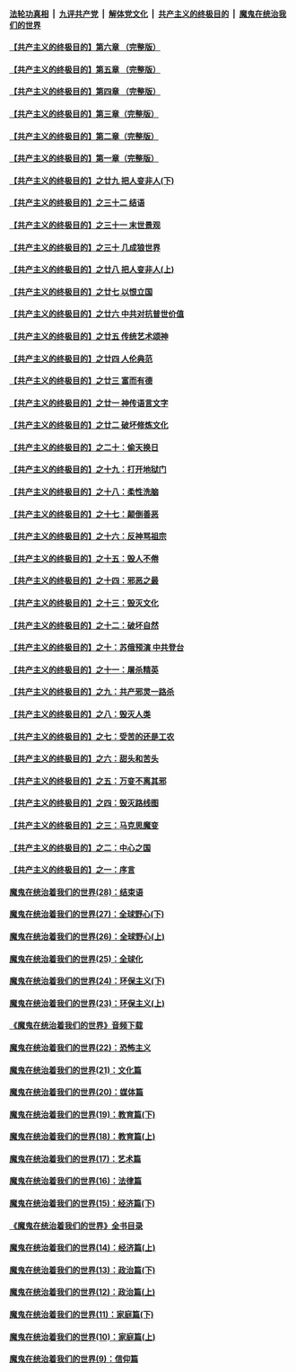 

####  [法轮功真相](../../../../basic/blob/master/README.md?t=06020631) &nbsp;|&nbsp; [九评共产党](../../../../9ping.md/blob/master/README.md?t=06020631) &nbsp;|&nbsp; [解体党文化](../../../../jtdwh.md/blob/master/README.md?t=06020631)  &nbsp;|&nbsp; [共产主义的终极目的](../../../../gczydzjmd.md/blob/master/README.md?t=06020631) &nbsp;|&nbsp; [魔鬼在统治我们的世界](../../../../mgztzwmdsj.md/blob/master/README.md?t=06020631) 

#### [【共产主义的终极目的】第六章 （完整版）](../pages/nsc422/n11428913.md?t=06020631) 

#### [【共产主义的终极目的】第五章 （完整版）](../pages/nsc422/n11428912.md?t=06020631) 

#### [【共产主义的终极目的】第四章 （完整版）](../pages/nsc422/n11428907.md?t=06020631) 

#### [【共产主义的终极目的】第三章（完整版）](../pages/nsc422/n11428848.md?t=06020631) 

#### [【共产主义的终极目的】第二章（完整版）](../pages/nsc422/n11428831.md?t=06020631) 

#### [【共产主义的终极目的】第一章（完整版）](../pages/nsc422/n11417651.md?t=06020631) 

#### [【共产主义的终极目的】之廿九 把人变非人(下)](../pages/nsc422/n11344140.md?t=06020631) 

#### [【共产主义的终极目的】之三十二 结语](../pages/nsc422/n11360535.md?t=06020631) 

#### [【共产主义的终极目的】之三十一 末世景观](../pages/nsc422/n11351129.md?t=06020631) 

#### [【共产主义的终极目的】之三十 几成狼世界](../pages/nsc422/n11348280.md?t=06020631) 

#### [【共产主义的终极目的】之廿八 把人变非人(上)](../pages/nsc422/n11340492.md?t=06020631) 

#### [【共产主义的终极目的】之廿七 以恨立国](../pages/nsc422/n11336944.md?t=06020631) 

#### [【共产主义的终极目的】之廿六 中共对抗普世价值](../pages/nsc422/n11324785.md?t=06020631) 

#### [【共产主义的终极目的】之廿五 传统艺术颂神](../pages/nsc422/n11296396.md?t=06020631) 

#### [【共产主义的终极目的】之廿四 人伦典范](../pages/nsc422/n11296397.md?t=06020631) 

#### [【共产主义的终极目的】之廿三 富而有德](../pages/nsc422/n11283598.md?t=06020631) 

#### [【共产主义的终极目的】之廿一 神传语言文字](../pages/nsc422/n11263265.md?t=06020631) 

#### [【共产主义的终极目的】之廿二 破坏修炼文化](../pages/nsc422/n11245728.md?t=06020631) 

#### [【共产主义的终极目的】之二十：偷天换日](../pages/nsc422/n11238846.md?t=06020631) 

#### [【共产主义的终极目的】之十九：打开地狱门](../pages/nsc422/n11206376.md?t=06020631) 

#### [【共产主义的终极目的】之十八：柔性洗脑](../pages/nsc422/n11199994.md?t=06020631) 

#### [【共产主义的终极目的】之十七：颠倒善恶](../pages/nsc422/n11179782.md?t=06020631) 

#### [【共产主义的终极目的】之十六：反神骂祖宗](../pages/nsc422/n11166798.md?t=06020631) 

#### [【共产主义的终极目的】之十五：毁人不倦](../pages/nsc422/n11166792.md?t=06020631) 

#### [【共产主义的终极目的】之十四：邪恶之最](../pages/nsc422/n11150249.md?t=06020631) 

#### [【共产主义的终极目的】之十三：毁灭文化](../pages/nsc422/n11135227.md?t=06020631) 

#### [【共产主义的终极目的】之十二：破坏自然](../pages/nsc422/n11135214.md?t=06020631) 

#### [【共产主义的终极目的】之十：苏俄预演 中共登台](../pages/nsc422/n11118424.md?t=06020631) 

#### [【共产主义的终极目的】之十一：屠杀精英](../pages/nsc422/n11118442.md?t=06020631) 

#### [【共产主义的终极目的】之九：共产邪灵一路杀](../pages/nsc422/n11114139.md?t=06020631) 

#### [【共产主义的终极目的】之八：毁灭人类](../pages/nsc422/n11108503.md?t=06020631) 

#### [【共产主义的终极目的】之七：受苦的还是工农](../pages/nsc422/n11101809.md?t=06020631) 

#### [【共产主义的终极目的】之六：甜头和苦头](../pages/nsc422/n11096971.md?t=06020631) 

#### [【共产主义的终极目的】之五：万变不离其邪](../pages/nsc422/n11091285.md?t=06020631) 

#### [【共产主义的终极目的】之四：毁灭路线图](../pages/nsc422/n11086284.md?t=06020631) 

#### [【共产主义的终极目的】之三：马克思魔变](../pages/nsc422/n11061941.md?t=06020631) 

#### [【共产主义的终极目的】之二：中心之国](../pages/nsc422/n11047728.md?t=06020631) 

#### [【共产主义的终极目的】之一：序言](../pages/nsc422/n11086077.md?t=06020631) 

#### [魔鬼在统治着我们的世界(28)：结束语](../pages/nsc422/n10936246.md?t=06020631) 

#### [魔鬼在统治着我们的世界(27)：全球野心(下)](../pages/nsc422/n10928319.md?t=06020631) 

#### [魔鬼在统治着我们的世界(26)：全球野心(上)](../pages/nsc422/n10900318.md?t=06020631) 

#### [魔鬼在统治着我们的世界(25)：全球化](../pages/nsc422/n10788205.md?t=06020631) 

#### [魔鬼在统治着我们的世界(24)：环保主义(下)](../pages/nsc422/n10695307.md?t=06020631) 

#### [魔鬼在统治着我们的世界(23)：环保主义(上)](../pages/nsc422/n10688613.md?t=06020631) 

#### [《魔鬼在统治着我们的世界》音频下载](../pages/nsc422/n10635553.md?t=06020631) 

#### [魔鬼在统治着我们的世界(22)：恐怖主义](../pages/nsc422/n10614727.md?t=06020631) 

#### [魔鬼在统治着我们的世界(21)：文化篇](../pages/nsc422/n10597706.md?t=06020631) 

#### [魔鬼在统治着我们的世界(20)：媒体篇](../pages/nsc422/n10586579.md?t=06020631) 

#### [魔鬼在统治着我们的世界(19)：教育篇(下)](../pages/nsc422/n10564808.md?t=06020631) 

#### [魔鬼在统治着我们的世界(18)：教育篇(上)](../pages/nsc422/n10526970.md?t=06020631) 

#### [魔鬼在统治着我们的世界(17)：艺术篇](../pages/nsc422/n10499093.md?t=06020631) 

#### [魔鬼在统治着我们的世界(16)：法律篇](../pages/nsc422/n10485969.md?t=06020631) 

#### [魔鬼在统治着我们的世界(15)：经济篇(下)](../pages/nsc422/n10469975.md?t=06020631) 

#### [《魔鬼在统治着我们的世界》全书目录](../pages/nsc422/n10464261.md?t=06020631) 

#### [魔鬼在统治着我们的世界(14)：经济篇(上)](../pages/nsc422/n10457370.md?t=06020631) 

#### [魔鬼在统治着我们的世界(13)：政治篇(下)](../pages/nsc422/n10448270.md?t=06020631) 

#### [魔鬼在统治着我们的世界(12)：政治篇(上)](../pages/nsc422/n10444576.md?t=06020631) 

#### [魔鬼在统治着我们的世界(11)：家庭篇(下)](../pages/nsc422/n10440961.md?t=06020631) 

#### [魔鬼在统治着我们的世界(10)：家庭篇(上)](../pages/nsc422/n10435448.md?t=06020631) 

#### [魔鬼在统治着我们的世界(9)：信仰篇](../pages/nsc422/n10432159.md?t=06020631) 

